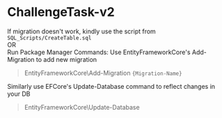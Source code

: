 # ChallengeTask-v2

If migration doesn't work, kindly use the script from ```SQL_Scripts/CreateTable.sql``` <br/>
OR <br/>
Run Package Manager Commands:
Use EntityFrameworkCore's Add-Migration to add new migration
> EntityFrameworkCore\Add-Migration ```{Migration-Name}```

Similarly use EFCore's Update-Database command to reflect changes in your DB
> EntityFrameworkCore\Update-Database

